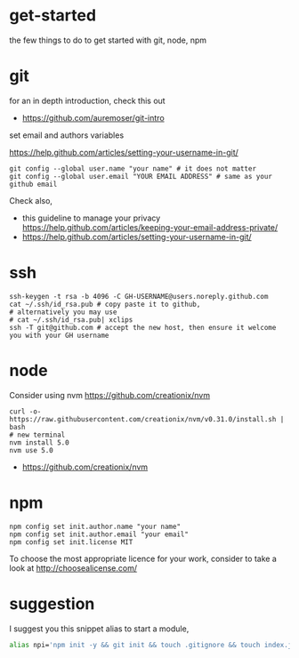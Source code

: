 # get-started
the few things to do to get started with git, node, npm

# git

for an in depth introduction, check this out 
- https://github.com/auremoser/git-intro

set email and authors variables

https://help.github.com/articles/setting-your-username-in-git/

```
git config --global user.name "your name" # it does not matter
git config --global user.email "YOUR EMAIL ADDRESS" # same as your github email
```

Check also,
- this guideline to manage your privacy https://help.github.com/articles/keeping-your-email-address-private/
- https://help.github.com/articles/setting-your-username-in-git/

# ssh

```
ssh-keygen -t rsa -b 4096 -C GH-USERNAME@users.noreply.github.com
cat ~/.ssh/id_rsa.pub # copy paste it to github, 
# alternatively you may use 
# cat ~/.ssh/id_rsa.pub| xclips
ssh -T git@github.com # accept the new host, then ensure it welcome you with your GH username
```

# node

Consider using nvm https://github.com/creationix/nvm

```
curl -o- https://raw.githubusercontent.com/creationix/nvm/v0.31.0/install.sh | bash
# new terminal
nvm install 5.0
nvm use 5.0
```

- https://github.com/creationix/nvm

# npm

```
npm config set init.author.name "your name"
npm config set init.author.email "your email"
npm config set init.license MIT
```

To choose the most appropriate licence for your work, consider to take a look at http://choosealicense.com/

# suggestion

I suggest you this snippet alias to start a module,

```sh
alias npi='npm init -y && git init && touch .gitignore && touch index.js && mkdir test && touch README.md && touch test/index.js'
```
